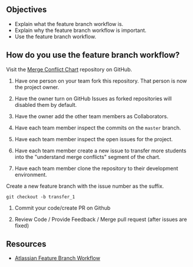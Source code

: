 ## Objectives


- Explain what the feature branch workflow is.
- Explain why the feature branch workflow is important.
- Use the feature branch workflow.

## How do you use the feature branch workflow?

Visit the [Merge Conflict Chart](https://github.com/gSchool/merge_conflict_chart.git) repository on GitHub.

1. Have one person on your team fork this repository. That person is now the project owner.

1. Have the owner turn on GitHub Issues as forked repositories will disabled them by default.

1. Have the owner add the other team members as Collaborators.

1. Have each team member inspect the commits on the `master` branch.

1. Have each team member inspect the open issues for the project.

1. Have each team member create a new issue to transfer more students into the "understand merge conflicts" segment of the chart.

1. Have each team member clone the repository to their development environment.

Create a new feature branch with the issue number as the suffix.

```shell
git checkout -b transfer_1
```


1. Commit your code/create PR on Github

1. Review Code / Provide Feedback / Merge pull request (after issues are fixed)

## Resources

- [Atlassian Feature Branch Workflow](https://www.atlassian.com/git/tutorials/comparing-workflows/feature-branch-workflow)
